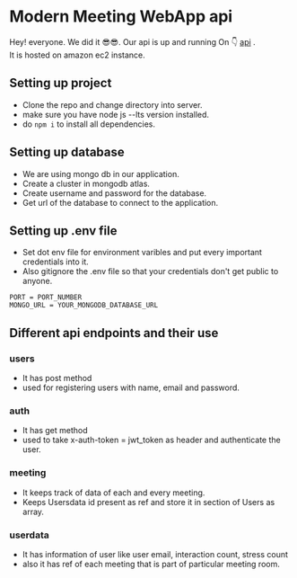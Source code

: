 # Modern Meeting WebApp api

Hey! everyone. We did it 😎😎. Our api is up and running On 👇
[api](http://13.235.115.99:3000/api/) .
<br>It is hosted on amazon ec2 instance.

## Setting up project

- Clone the repo and change directory into server.
- make sure you have node js --lts version installed.
- do `npm i` to install all dependencies.

## Setting up database

- We are using mongo db in our application.
- Create a cluster in mongodb atlas.
- Create username and password for the database.
- Get url of the database to connect to the application.

## Setting up .env file

- Set dot env file for environment varibles and put every important credentials into it.
- Also gitignore the .env file so that your credentials don't get public to anyone.

```
PORT = PORT_NUMBER
MONGO_URL = YOUR_MONGODB_DATABASE_URL
```

## Different api endpoints and their use

### users

- It has post method
- used for registering users with name, email and password.

### auth

- It has get method
- used to take x-auth-token = jwt_token as header and authenticate the user.

### meeting

- It keeps track of data of each and every meeting.
- Keeps Usersdata id present as ref and store it in section of Users as array.

### userdata

- It has information of user like user email, interaction count, stress count
- also it has ref of each meeting that is part of particular meeting room.
